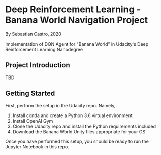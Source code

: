 # Deep Reinforcement Learning - Banana World Navigation Project
By Sebastian Castro, 2020

Implementation of DQN Agent for "Banana World" in Udacity's Deep Reinforcement Learning Nanodegree

## Project Introduction

TBD

## Getting Started

First, perform the setup in the Udacity repo. Namely,

1. Install conda and create a Python 3.6 virtual environment
2. Install OpenAI Gym
3. Clone the Udacity repo and install the Python requirements included
4. Download the Banana World Unity files appropriate for your OS

Once you have performed this setup, you should be ready to run the Jupyter Notebook in this repo.